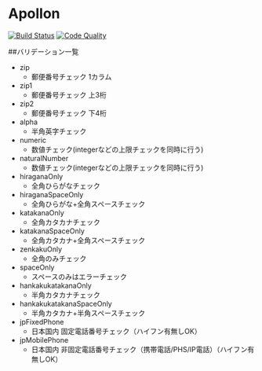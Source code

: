 # Apollon

[![Build Status](https://img.shields.io/travis/fusic/Apollon/master.svg?style=flat-square)](https://travis-ci.org/fusic/Apollon)
[![Code Quality](http://img.shields.io/scrutinizer/g/fusic/Apollon.svg?style=flat-square)](https://scrutinizer-ci.com/g/fusic/Apollon/)

##バリデーション一覧
- zip
  - 郵便番号チェック 1カラム
- zip1
  - 郵便番号チェック 上3桁
- zip2
  - 郵便番号チェック 下4桁
- alpha
  - 半角英字チェック
- numeric
  - 数値チェック(integerなどの上限チェックを同時に行う)
- naturalNumber
  - 数値チェック(integerなどの上限チェックを同時に行う)
- hiraganaOnly
  - 全角ひらがなチェック
- hiraganaSpaceOnly
  - 全角ひらがな+全角スペースチェック
- katakanaOnly
  - 全角カタカナチェック
- katakanaSpaceOnly
  - 全角カタカナ+全角スペースチェック
- zenkakuOnly
  - 全角のみチェック
- spaceOnly
  - スペースのみはエラーチェック
- hankakukatakanaOnly
  - 半角カタカナチェック
- hankakukatakanaSpaceOnly
  - 半角カタカナ+半角スペースチェック
- jpFixedPhone
  - 日本国内 固定電話番号チェック（ハイフン有無しOK）
- jpMobilePhone
  - 日本国内 非固定電話番号チェック（携帯電話/PHS/IP電話）（ハイフン有無しOK）

